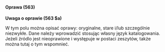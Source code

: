 #### Oprawa (563)&nbsp;&nbsp;&nbsp;&nbsp; 
**Uwaga o oprawie (563 $a)&nbsp;&nbsp;&nbsp;&nbsp;** 

W tym polu można opisać oprawy: oryginalne, stare i/lub szczególnie niezwykłe. Dane należy wprowadzić stosując własny język katalogowania. Jeżeli źródlo jest nieoprawione i występuje w postaci zeszytów, także można tutaj o tym wspomnieć.